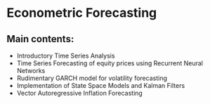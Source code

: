 # Econometric Forecasting

## Main contents:

* Introductory Time Series Analysis
* Time Series Forecasting of equity prices using Recurrent Neural Networks
* Rudimentary GARCH model for volatility forecasting
* Implementation of State Space Models and Kalman Filters
* Vector Autoregressive Inflation Forecasting
